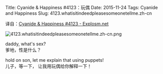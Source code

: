 Title: Cyanide & Happiness #4123：玩偶
Date: 2015-11-24
Tags: Cyanide and Happiness
Slug: 4123.whatisitindeedpleasesomeonetellme.zh-cn

译自：[Cyanide & Happiness #4123 - Explosm.net](http://explosm.net/comics/4123/)


![4123.whatisitindeedpleasesomeonetellme.zh-cn.png](/static/images/comics/4123.whatisitindeedpleasesomeonetellme.zh-cn.png)






daddy, what's sex?          
爹地，性是什么？


hold on son,
let me explain that
using puppets!          
儿子，等一下，
让我用玩偶给你解释一下！


